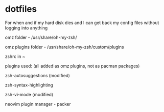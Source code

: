 # dotfiles

For when and if my hard disk dies and I can get back my config files without logging into anything

omz folder - /usr/share/oh-my-zsh/

omz plugins folder - /usr/share/oh-my-zsh/custom/plugins

zshrc in ~


plugins used: (all added as omz plugins, not as pacman packages)

zsh-autosuggestions (modified)

zsh-syntax-highlighting

zsh-vi-mode (modified)

neovim plugin manager - packer
